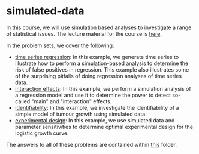 # simulated-data
In this course, we will use simulation based analyses to investigate a range of statistical issues. The lecture material for the course is [here](https://github.com/ben18785/simulated-data/blob/main/documents/benefits_of_data_simulation.pdf).

In the problem sets, we cover the following:

- [time series regression](problem_notebooks/time_series_regression.ipynb): In this example, we generate time series to illustrate how to perform a simulation-based analysis to determine the risk of false positives in regression. This example also illustrates some of the surprising pitfalls of doing regression analyses of time series data.
- [interaction effects](problem_notebooks/interaction_effects_power_analysis.ipynb): In this example, we perform a simulation analysis of a regression model and use it to determine the power to detect so-called "main" and "interaction" effects.
- [identifiability](problem_notebooks/identifiability.ipynb): In this example, we investigate the identifiability of a simple model of tumour growth using simulated data.
- [experimental design](problem_notebooks/experimental_design.ipynb): In this example, we use simulated data and parameter sensitivities to determine optimal experimental design for the logistic growth curve.

The answers to all of these problems are contained within [this](problem_notebooks/answers) folder.
